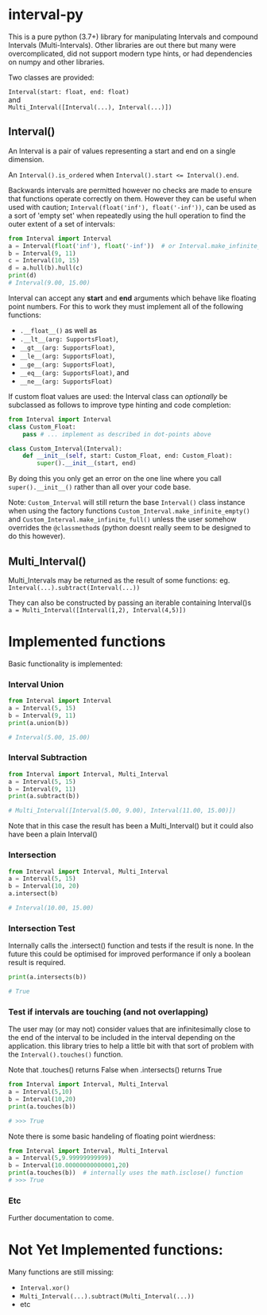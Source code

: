 # interval-py
This is a pure python (3.7+) library for manipulating Intervals and compound Intervals (Multi-Intervals).
Other libraries are out there but many were overcomplicated,
did not support modern type hints, or had dependencies on numpy and other libraries.


Two classes are provided:

`Interval(start: float, end: float)` <br>
and <br>
`Multi_Interval([Interval(...), Interval(...)])`


## Interval()

An Interval is a pair of values representing a start and end on a single dimension.

An `Interval().is_ordered` when `Interval().start <= Interval().end`.

Backwards intervals are permitted however no checks are made to ensure that functions operate correctly on them.
However they can be useful when used with caution; 
`Interval(float('inf'), float('-inf'))`, can be used as a sort of 'empty set' when repeatedly using the hull operation to find the outer extent of a set of intervals:
```python
from Interval import Interval
a = Interval(float('inf'), float('-inf'))  # or Interval.make_infinite_empty()
b = Interval(9, 11)
c = Interval(10, 15)
d = a.hull(b).hull(c)
print(d)
# Interval(9.00, 15.00)
```

Interval can accept any **start** and **end** arguments which behave like floating point numbers.
For this to work they must implement all of the following functions:
 -  `.__float__()` as well as
 - `.__lt__(arg: SupportsFloat)`,
 - `__gt__(arg: SupportsFloat)`,
 - `__le__(arg: SupportsFloat)`,
 - `__ge__(arg: SupportsFloat)`,
 - `__eq__(arg: SupportsFloat)`, and
 - `__ne__(arg: SupportsFloat)`

If custom float values are used: the Interval class can *_optionally_* be subclassed as follows to improve type hinting and code completion: 
```python
from Interval import Interval
class Custom_Float:
    pass # ... implement as described in dot-points above

class Custom_Interval(Interval):
    def __init__(self, start: Custom_Float, end: Custom_Float):
        super().__init__(start, end)
```
By doing this you only get an error on the one line where you call `super().__init__()` rather than all over your code base.

Note: `Custom_Interval` will still return the base `Interval()` class instance when using the factory functions `Custom_Interval.make_infinite_empty()` and `Custom_Interval.make_infinite_full()` unless the user somehow overrides the `@classmethod`s (python doesnt really seem to be designed to do this however).

## Multi_Interval()

Multi_Intervals may be returned as the result of some functions: eg.<br>
`Interval(...).subtract(Interval(...))`

They can also be constructed by passing an iterable containing Interval()s<br>
`a = Multi_Interval([Interval(1,2), Interval(4,5)])`

# Implemented functions
Basic functionality is implemented:

### Interval Union
```python
from Interval import Interval
a = Interval(5, 15)
b = Interval(9, 11)
print(a.union(b))

# Interval(5.00, 15.00)
```

### Interval Subtraction
```python
from Interval import Interval, Multi_Interval
a = Interval(5, 15)
b = Interval(9, 11)
print(a.subtract(b))

# Multi_Interval([Interval(5.00, 9.00), Interval(11.00, 15.00)])
```
Note that in this case the result has been a Multi_Interval() but it could also have been a plain Interval()
### Intersection
```python
from Interval import Interval, Multi_Interval
a = Interval(5, 15)
b = Interval(10, 20)
a.intersect(b)

# Interval(10.00, 15.00)
```

### Intersection Test
Internally calls the .intersect() function and tests if the result is none.
In the future this could be optimised for improved performance if only a boolean result is required.
```python
print(a.intersects(b))

# True
```

### Test if intervals are touching (and not overlapping)
The user may (or may not) consider values that are infinitesimally close to the end
of the interval to be included in the interval depending on the application.
this library tries to help a little bit with that sort of problem with the `Interval().touches()` function.

Note that .touches() returns False when .intersects() returns True
```python
from Interval import Interval, Multi_Interval
a = Interval(5,10)
b = Interval(10,20)
print(a.touches(b))

# >>> True
```
Note there is some basic handeling of floating point wierdness:
```python
from Interval import Interval, Multi_Interval
a = Interval(5,9.99999999999)
b = Interval(10.00000000000001,20)
print(a.touches(b))  # internally uses the math.isclose() function
# >>> True
```

### Etc
Further documentation to come.

# Not Yet Implemented functions:
Many functions are still missing:
 - `Interval.xor()`
 - `Multi_Interval(...).subtract(Multi_Interval(...))`
 - etc